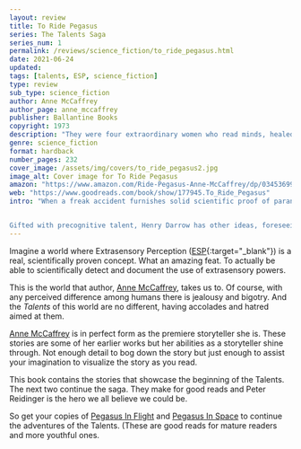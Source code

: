 ```yaml
---
layout: review
title: To Ride Pegasus
series: The Talents Saga
series_num: 1
permalink: /reviews/science_fiction/to_ride_pegasus.html
date: 2021-06-24
updated: 
tags: [talents, ESP, science_fiction]
type: review
sub_type: science_fiction
author: Anne McCaffrey
author_page: anne_mccaffrey
publisher: Ballantine Books
copyright: 1973
description: "They were four extraordinary women who read minds, healed bodies, diverted disasters, foretold the future--and became pariahs in their own land. A talented, elite cadre, they stepped out of the everyday human race...to enter their own!"
genre: science_fiction
format: hardback
number_pages: 232
cover_image: /assets/img/covers/to_ride_pegasus2.jpg
image_alt: Cover image for To Ride Pegasus
amazon: "https://www.amazon.com/Ride-Pegasus-Anne-McCaffrey/dp/0345369971/ref=tmm_hrd_swatch_0"
web: "https://www.goodreads.com/book/show/177945.To_Ride_Pegasus"
intro: "When a freak accident furnishes solid scientific proof of paranormal mental abilities, the world reacts with suspicion and fear. How can ordinary people coexist with a minority able to read minds, heal with a touch, peer into the future, or move objects with a thought? How can anyone with such power be trusted not to abuse it? Harsh repression seems the only answer


Gifted with precognitive talent, Henry Darrow has other ideas, foreseeing a future in which the Talents are accepted for what they are and not what they can offer their fellow humans. But the road to that future will not be easy. Darrow and the powerful telepath Daffyd op Owen must win the public's trust while overcoming the threat of rogue Talents like Solange Boshe, a young girl so consumed with hatred that her thoughts can kill, and the singer known as Amalda, whose telepathic prowess can unite a thousand strangers in joyful harmony—or mold them into a bloodthirsty mob. . . ."
---
```


Imagine a world where Extrasensory Perception ([ESP](https://en.wikipedia.org/wiki/Extrasensory_perception){:target="_blank"}) is a real, scientifically proven concept. What an amazing feat. To actually be able to scientifically detect and document the use of extrasensory powers.

This is the world that author, [Anne McCaffrey](/authors/anne_mccaffrey.html), takes us to. Of course, with any perceived difference among humans there is jealousy and bigotry. And the *Talents* of this world are no different, having accolades and hatred aimed at them.

[Anne McCaffrey](/authors/anne_mccaffrey.html) is in perfect form as the premiere storyteller she is. These stories are some of her earlier works but her abilities as a storyteller shine through. Not enough detail to bog down the story but just enough to assist your imagination to visualize the story as you read.

This book contains the stories that showcase the beginning of the Talents. The next two continue the saga. They make for good reads and Peter Reidinger is the hero we all believe we could be.

So get your copies of [Pegasus In Flight](/reviews/science_fiction/pegasus_in_flight.html) and [Pegasus In Space](/reviews/science_fiction/pegasus_in_space.html) to continue the adventures of the Talents. (These are good reads for mature readers and more youthful ones.
